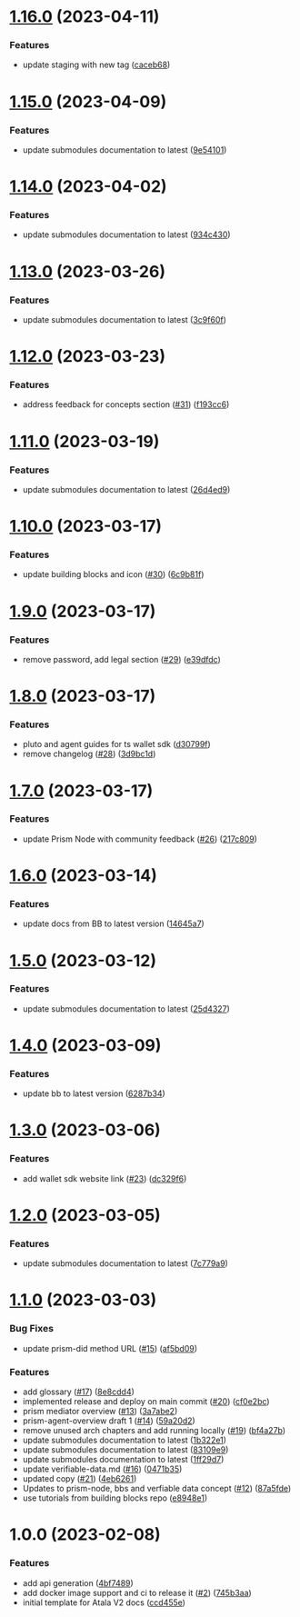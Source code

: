 # [1.16.0](https://github.com/input-output-hk/atala-prism-docs/compare/v1.15.0...v1.16.0) (2023-04-11)


### Features

* update staging with new tag ([caceb68](https://github.com/input-output-hk/atala-prism-docs/commit/caceb6816c9b057573076976e6b08f8e857630f9))

# [1.15.0](https://github.com/input-output-hk/atala-prism-docs/compare/v1.14.0...v1.15.0) (2023-04-09)


### Features

* update submodules documentation to latest ([9e54101](https://github.com/input-output-hk/atala-prism-docs/commit/9e5410197ba06deac1fce50ec0c124d8eb997f8e))

# [1.14.0](https://github.com/input-output-hk/atala-prism-docs/compare/v1.13.0...v1.14.0) (2023-04-02)


### Features

* update submodules documentation to latest ([934c430](https://github.com/input-output-hk/atala-prism-docs/commit/934c430ad01dd5af3a0311326a0d22f5632ef7c6))

# [1.13.0](https://github.com/input-output-hk/atala-prism-docs/compare/v1.12.0...v1.13.0) (2023-03-26)


### Features

* update submodules documentation to latest ([3c9f60f](https://github.com/input-output-hk/atala-prism-docs/commit/3c9f60f8916219c0a07f45380ad731246631be99))

# [1.12.0](https://github.com/input-output-hk/atala-prism-docs/compare/v1.11.0...v1.12.0) (2023-03-23)


### Features

* address feedback for concepts section ([#31](https://github.com/input-output-hk/atala-prism-docs/issues/31)) ([f193cc6](https://github.com/input-output-hk/atala-prism-docs/commit/f193cc655b3a80180bca4217f4d265127ca1c5bb))

# [1.11.0](https://github.com/input-output-hk/atala-prism-docs/compare/v1.10.0...v1.11.0) (2023-03-19)


### Features

* update submodules documentation to latest ([26d4ed9](https://github.com/input-output-hk/atala-prism-docs/commit/26d4ed9093e0f92923d8d46409836cf5598cce8c))

# [1.10.0](https://github.com/input-output-hk/atala-prism-docs/compare/v1.9.0...v1.10.0) (2023-03-17)


### Features

* update building blocks and icon ([#30](https://github.com/input-output-hk/atala-prism-docs/issues/30)) ([6c9b81f](https://github.com/input-output-hk/atala-prism-docs/commit/6c9b81f2e6eb2aedfd35a6bd1d150c0b005d4398))

# [1.9.0](https://github.com/input-output-hk/atala-prism-docs/compare/v1.8.0...v1.9.0) (2023-03-17)


### Features

* remove password, add legal section ([#29](https://github.com/input-output-hk/atala-prism-docs/issues/29)) ([e39dfdc](https://github.com/input-output-hk/atala-prism-docs/commit/e39dfdcac7637fc872e6a5ab7413e1215037ee67))

# [1.8.0](https://github.com/input-output-hk/atala-prism-docs/compare/v1.7.0...v1.8.0) (2023-03-17)


### Features

* pluto and agent guides for ts wallet sdk ([d30799f](https://github.com/input-output-hk/atala-prism-docs/commit/d30799f0430a8edd9d40aabebbd601dbb9330779))
* remove changelog ([#28](https://github.com/input-output-hk/atala-prism-docs/issues/28)) ([3d9bc1d](https://github.com/input-output-hk/atala-prism-docs/commit/3d9bc1d58b610d014f2b9286b05fa35c4940cc17))

# [1.7.0](https://github.com/input-output-hk/atala-prism-docs/compare/v1.6.0...v1.7.0) (2023-03-17)


### Features

* update Prism Node with community feedback ([#26](https://github.com/input-output-hk/atala-prism-docs/issues/26)) ([217c809](https://github.com/input-output-hk/atala-prism-docs/commit/217c809bc633d927d7ff207821bf21748ebc1e74))

# [1.6.0](https://github.com/input-output-hk/atala-prism-docs/compare/v1.5.0...v1.6.0) (2023-03-14)


### Features

* update docs from BB to latest version ([14645a7](https://github.com/input-output-hk/atala-prism-docs/commit/14645a795263f40dc3f5e4f40fe941f12e74c79a))

# [1.5.0](https://github.com/input-output-hk/atala-prism-docs/compare/v1.4.0...v1.5.0) (2023-03-12)


### Features

* update submodules documentation to latest ([25d4327](https://github.com/input-output-hk/atala-prism-docs/commit/25d4327c80670c71f514807751e38f815e0e3f11))

# [1.4.0](https://github.com/input-output-hk/atala-prism-docs/compare/v1.3.0...v1.4.0) (2023-03-09)


### Features

* update bb to latest version ([6287b34](https://github.com/input-output-hk/atala-prism-docs/commit/6287b34d33e54e37ace1dfba83158ac160e41958))

# [1.3.0](https://github.com/input-output-hk/atala-prism-docs/compare/v1.2.0...v1.3.0) (2023-03-06)


### Features

* add wallet sdk website link ([#23](https://github.com/input-output-hk/atala-prism-docs/issues/23)) ([dc329f6](https://github.com/input-output-hk/atala-prism-docs/commit/dc329f67ae2a32f6905c8d26fd58d796a6719aa8))

# [1.2.0](https://github.com/input-output-hk/atala-prism-docs/compare/v1.1.0...v1.2.0) (2023-03-05)


### Features

* update submodules documentation to latest ([7c779a9](https://github.com/input-output-hk/atala-prism-docs/commit/7c779a9f56cece30f4bc39e2a596c65696d52967))

# [1.1.0](https://github.com/input-output-hk/atala-prism-docs/compare/v1.0.0...v1.1.0) (2023-03-03)


### Bug Fixes

* update prism-did method URL ([#15](https://github.com/input-output-hk/atala-prism-docs/issues/15)) ([af5bd09](https://github.com/input-output-hk/atala-prism-docs/commit/af5bd09bdd173995434dd3e2b8b572db900946a6))


### Features

* add glossary ([#17](https://github.com/input-output-hk/atala-prism-docs/issues/17)) ([8e8cdd4](https://github.com/input-output-hk/atala-prism-docs/commit/8e8cdd42d1a3d79dcf4acc2c2be7b626c5cb9363))
* implemented release and deploy on main commit ([#20](https://github.com/input-output-hk/atala-prism-docs/issues/20)) ([cf0e2bc](https://github.com/input-output-hk/atala-prism-docs/commit/cf0e2bc19f8df043f94f86a2a1d80a70a23b5b78))
* prism mediator overview ([#13](https://github.com/input-output-hk/atala-prism-docs/issues/13)) ([3a7abe2](https://github.com/input-output-hk/atala-prism-docs/commit/3a7abe2b68f7d4f8d7d2419b3ea8cf0c422da4be))
* prism-agent-overview draft 1 ([#14](https://github.com/input-output-hk/atala-prism-docs/issues/14)) ([59a20d2](https://github.com/input-output-hk/atala-prism-docs/commit/59a20d229be4f2bf1b5192c590d6c55648625af6))
* remove unused arch chapters and add running locally ([#19](https://github.com/input-output-hk/atala-prism-docs/issues/19)) ([bf4a27b](https://github.com/input-output-hk/atala-prism-docs/commit/bf4a27b72a30eea2654469970e9e3b20ac5e6e8b))
* update submodules documentation to latest ([1b322e1](https://github.com/input-output-hk/atala-prism-docs/commit/1b322e160812728684355751b5b6ba7edc9661b8))
* update submodules documentation to latest ([83109e9](https://github.com/input-output-hk/atala-prism-docs/commit/83109e90a7dfa8b180a41dbb55cfde0dc5b149cf))
* update submodules documentation to latest ([1ff29d7](https://github.com/input-output-hk/atala-prism-docs/commit/1ff29d76bda8ffa5ff5cff5b0b795f8e36a3cb7c))
* update verifiable-data.md ([#16](https://github.com/input-output-hk/atala-prism-docs/issues/16)) ([0471b35](https://github.com/input-output-hk/atala-prism-docs/commit/0471b354134fc6aba61b804827fa80e564f3bdda))
* updated copy ([#21](https://github.com/input-output-hk/atala-prism-docs/issues/21)) ([4eb6261](https://github.com/input-output-hk/atala-prism-docs/commit/4eb6261962ae34a4a74caf4121044f4b2646ff8d))
* Updates to prism-node, bbs and verfiable data concept ([#12](https://github.com/input-output-hk/atala-prism-docs/issues/12)) ([87a5fde](https://github.com/input-output-hk/atala-prism-docs/commit/87a5fde159f36e72b27fe17d79e2747866cd114c))
* use tutorials from building blocks repo ([e8948e1](https://github.com/input-output-hk/atala-prism-docs/commit/e8948e1a781f70aafaafc43660cab452fd31c597))

# 1.0.0 (2023-02-08)


### Features

* add api generation ([4bf7489](https://github.com/input-output-hk/atala-prism-docs/commit/4bf7489693de043883b3e866a42e20561b15181b))
* add docker image support and ci to release it ([#2](https://github.com/input-output-hk/atala-prism-docs/issues/2)) ([745b3aa](https://github.com/input-output-hk/atala-prism-docs/commit/745b3aaaa70a366f84dde11684a7e6ac79429e12))
* initial template for Atala V2 docs ([ccd455e](https://github.com/input-output-hk/atala-prism-docs/commit/ccd455e0e9a4dfbf7e938d5a7ac60d1a6d9242c8))
